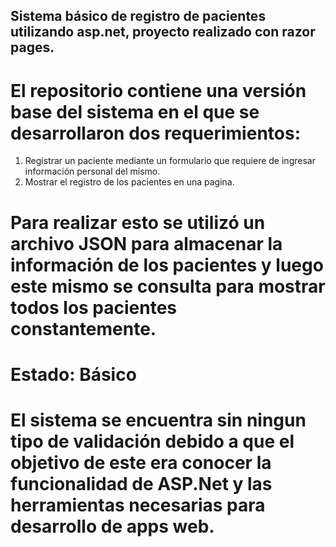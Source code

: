 ## Sistema básico de registro de pacientes utilizando asp.net, proyecto realizado con razor pages.

# El repositorio contiene una versión base del sistema en el que se desarrollaron dos requerimientos:

1. Registrar un paciente mediante un formulario que requiere de ingresar información personal del mismo.
2. Mostrar el registro de los pacientes en una pagina.

# Para realizar esto se utilizó un archivo JSON para almacenar la información de los pacientes y luego este mismo se consulta para mostrar todos los pacientes constantemente.

# Estado: Básico

# El sistema se encuentra sin ningun tipo de validación debido a que el objetivo de este era conocer la funcionalidad de ASP.Net y las herramientas necesarias para desarrollo de apps web.
